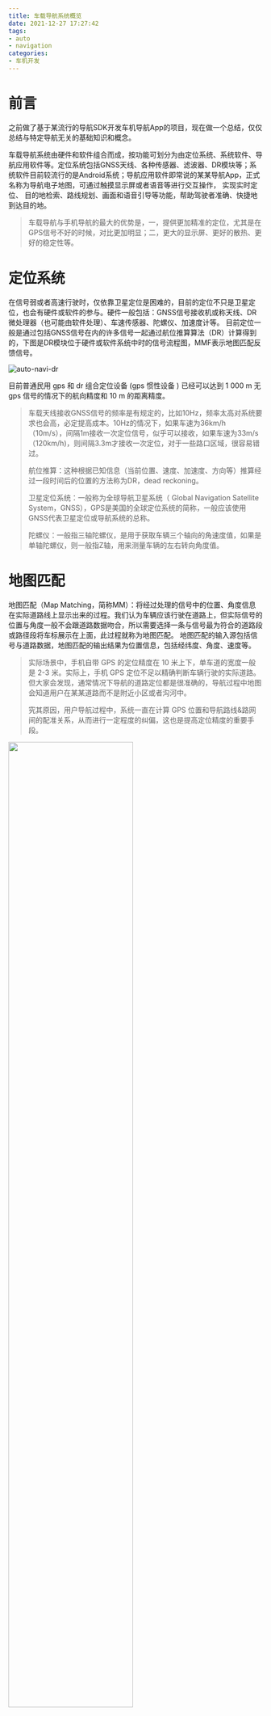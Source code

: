 ```yaml
---
title: 车载导航系统概览
date: 2021-12-27 17:27:42
tags:
- auto
- navigation
categories:
- 车机开发
---
```


# 前言

之前做了基于某流行的导航SDK开发车机导航App的项目，现在做一个总结，仅仅总结与特定导航无关的基础知识和概念。

车载导航系统由硬件和软件组合而成，按功能可划分为由定位系统、系统软件、导航应用软件等。定位系统包括GNSS天线、各种传感器、滤波器、DR模块等；系统软件目前较流行的是Android系统；导航应用软件即常说的某某导航App，正式名称为导航电子地图，可通过触摸显示屏或者语音等进行交互操作， 实现实时定位、 目的地检索、路线规划、画面和语音引导等功能，帮助驾驶者准确、快捷地到达目的地。

> 车载导航与手机导航的最大的优势是，一，提供更加精准的定位，尤其是在GPS信号不好的时候，对比更加明显；二，更大的显示屏、更好的散热、更好的稳定性等。

# 定位系统

在信号弱或者高速行驶时，仅依靠卫星定位是困难的，目前的定位不只是卫星定位，也会有硬件或软件的参与。硬件一般包括：GNSS信号接收机或称天线、DR微处理器（也可能由软件处理）、车速传感器、陀螺仪、加速度计等。 目前定位一般是通过包括GNSS信号在内的许多信号一起通过航位推算算法（DR）计算得到的，下图是DR模块位于硬件或软件系统中时的信号流程图，MMF表示地图匹配反馈信号。

![auto-navi-dr](/images/auto-navi-dr.png)

目前普通民用 gps 和 dr 组合定位设备 (gps 惯性设备 ) 已经可以达到 1 000 m 无 gps 信号的情况下的航向精度和 10 m 的距离精度。

> 车载天线接收GNSS信号的频率是有规定的，比如10Hz，频率太高对系统要求也会高，必定提高成本。10Hz的情况下，如果车速为36km/h（10m/s），间隔1m接收一次定位信号，似乎可以接收，如果车速为33m/s（120km/h)，则间隔3.3m才接收一次定位，对于一些路口区域，很容易错过。
>
> 航位推算：这种根据已知信息（当前位置、速度、加速度、方向等）推算经过一段时间后的位置的方法称为DR，dead reckoning。
>
> 卫星定位系统：一般称为全球导航卫星系统（ Global Navigation Satellite System，GNSS），GPS是美国的全球定位系统的简称，一般应该使用GNSS代表卫星定位或导航系统的总称。
>
> 陀螺仪：一般指三轴陀螺仪，是用于获取车辆三个轴向的角速度值，如果是单轴陀螺仪，则一般指Z轴，用来测量车辆的左右转向角度值。

# 地图匹配

地图匹配（Map Matching，简称MM）：将经过处理的信号中的位置、角度信息在实际道路线上显示出来的过程。我们认为车辆应该行驶在道路上，但实际信号的位置与角度一般不会跟道路数据吻合，所以需要选择一条与信号最为符合的道路段或路径段将车标展示在上面，此过程就称为地图匹配。 地图匹配的输入源包括信号与道路数据，地图匹配的输出结果为位置信息，包括经纬度、角度、速度等。

> 实际场景中，手机自带 GPS 的定位精度在 10 米上下，单车道的宽度一般是 2-3 米。实际上，手机 GPS 定位不足以精确判断车辆行驶的实际道路。但大家会发现，通常情况下导航的道路定位都是很准确的，导航过程中地图会知道用户在某某道路而不是附近小区或者沟河中。
>
> 究其原因，用户导航过程中，系统一直在计算 GPS 位置和导航路线&路网间的配准关系，从而进行一定程度的纠偏，这也是提高定位精度的重要手段。

<img src="/images/auto-map-match.jpg" width="70%" height="70%">

地图匹配可分为两类：一类是导航和偏航，匹配非闭环路线；另一类为巡航，匹配路网。

地图匹配的核心是匹配算法，常见算法有离散点集匹配和曲线拟合：

- 离散点集匹配。相对简单，随机离散点没有形状和拓扑关系，用欧氏距离作吸附即可，典型应用如离散热力图。效率低。
- 曲线拟合：评价曲线相似性的一般要素有长度、形状、曲率、拓扑关系、方向比如正向逆向、距离、属性例如交通规则左转右转禁行等信息。曲线拟合基于几何、拓扑、概率等可细分为多个方法。

地图匹配反馈（Map-Matching Feedback）简称 MMF，将地图匹配的结果通知给 DR（推算及位置融合模块） 模块。

# 导航电子地图

用户最终看到的导航应用软件是由定位和地图共同组合的结果。导航电子地图包含的地图数据有道路数据（路段和节点）、 POI数据（特征点数据，兴趣点）、背景数据（建筑层、水系、植被）、行政区域数据、图形文件（高速出入口等）、语音文件等。其主要功能为地图显示、地图匹配、路线规划、路线引导等。

# 路网与拓扑

现实世界中的道路是千变万化的，一般需要将这些道路抽象为基本的路段和节点（路网），再建立它们之间的拓扑关系，以实现地图匹配、路线规划等功能。路网的基本要素：点实体（节点）和线实体（路段）。

**路段**。路段一般作为道路的最小空间描述单元，即路段是具有同一属性在路网中相互独立且最小的道路图形特征。路段属性有：编号、路段、长度、宽度、道路等级、最高速度限制、是否收费与收费标准、实时路况信息（交通事故、堵塞程度等）、允许车辆类型，等等。

> 每一条道路，对应一些属性信息，例如道路的交通限制、道路名称、道路宽度等，所以需要根据属性信息的变化把一些道路拆分为更小的路段，现实世界里的一条道路一般会划分为多个路段。

**节点**。节点并不是一个实际意义上的点，它是一个抽象的概念，即可能使车辆行驶路线发生改变的控制点：

- 道路的交叉口或者路的终点。
- 道路特性发生改变的点，如在该点道路的宽度显著增加或者减少，或者从该点开始道路需要收费行驶等。
- 可能进行转向操作的点，如进行物理分隔的道路中间将隔离栏(带)打开，专供车辆掉头的点。
- 快速路的出入口等。直接影响车辆导航系统路线计算的结果的点。

常见节点：多道交叉口、环岛型交叉口、快速路的出入口、U型转弯口、道路连接点、复杂的立交桥等。

节点的属性有：编号、坐标、灯控路口的时间配时、节点的车辆行驶平均时间延误、交叉口转向限制等。

**路网拓扑结构**

路段之间的连接关系的表达即路段通过节点建立拓扑关系。建立拓扑关系的路网可以方便的执行地图匹配、路线规划等道路计算。

> 拓扑，就是把实体抽象成与其大小、形状无关的“点”，而把连接实体的线路抽象成“线”，进而以图的形式来表示这些点与线之间关系的方法。其目的在于研究这些点、线之间的相连关系。表示点和线之间关系的图被称为拓扑结构图。

常用模型为路段-链数据模型，基本思想：将路网的基本单元“路段”作为图的顶点，而将路段之间的允许转向行为（这种转向行为称作“链”）作为图的弧。

**导航路线与路段分析**

一个完整的导航路线（path），会被划分为多个聚合段（group segment），聚合段一般对应实际的道路；一个聚合段包括对应多个导航段（segment），导航段对应导航播报的基本单位，但未必对应最小的路段单位；导航段可以包含多个路段（link），路段表示道路的最小空间描述单元。用户关心的是导航段和聚合段。

- Link：路段，道路的最小描述单元。比如两个指示牌间的路段、路口与指示牌间的路段等、。
- Segment：导航段，导航播报最小单元。两个转弯路口或道路有明显改变的节点之间的道路。
- GroupSegment：聚合段，从一条路完全进入另外一条路之间的路段，与物理道路对应，但不一定完全对应。

# 地图和图层

目前的GIS软件都采用分层结构组织地图数据，把同一类或几类地理要素的信息放在同一个图层，整个地图数据按照图层->地图->地图集来组织，每个图层存储管理同类地图元素：

- 地图集：地图集包含了导航软件所能加载的所有地图数据, 它是一个存放地图的容器。
- 地图：地图是通过地图集检索得到一个对象，它包含的是一个行政区划的地图数据。同时地图也是存放图层的一个容器。
- 图层：一个图层代表的是一种地图数据元素的集合。

# 其他相关概念

## 车辆坐标系

与机动车相关的坐标系有许多，常见的有：

- 世界坐标系：用于描述车辆在世界的位置。
- 车辆坐标系：用于描述车辆的速度、旋转等，原点位于车辆中。
- 车内设备坐标系：比如车机的坐标系，用于描述设备自身的速度、角速度等，原点在设备中。
- 设备芯片：比如加速度计、陀螺仪等，用于描述芯片原始的值。原点在芯片中。

![auto-coordinate](/images/auto-coordinate.jpg)

**车辆坐标系**

由于XYZ坐标系不能很好地描述车辆的转动，因此一般用RPY（Roll-Pitch-Yaw）轴表示：

- Roll轴。滚转轴，轴正方向指向车辆前方，绕轴转动表示车辆在做滚转的动作。对应X轴或Y轴。
- Pitch轴。俯仰轴，轴正方向指向车辆右侧，绕轴转动表示车辆在做俯仰的动作。对应Y轴或X轴。
- Yaw轴。偏航轴，轴正方向指向车顶上方或车底下方，绕轴转动表示车辆在做偏航（转弯）的动作。对应Z轴。

<img src="/images/auto-directional-rotations.png" width="70%" height="70%">

明确了轴正向方向后就可以确认正负值定义。对陀螺仪来说，需借助右手法则，拇指朝向轴正向，屈指方向为输出正值的方向；对加速度计来说，轴正向的加速度为正值。

一般设备芯片与车机的坐标系并不一致，而是存在角度差，称为安装角。安装角会导致传感器输出值计算过程中的误差，因此需要提前测出安装角并传给相关处理单元。

## 加速度计

加速度计（Accelerometer），用于获取车辆三个轴向的加速度值，常见三轴数值规定如下：

- Roll轴。车尾指向车头	车辆向前加速输出变大，刹车输出变小
- Pitch轴。车左侧指向车右侧，车辆向右横移输出变大，向左横移输出变小
- Yaw轴。车底指向车顶，车辆水平静止，输出+1.0；垂直向上加速，输出大于+1.0；垂直向下加速，输出小于+1.0。静止时的1.0表示一个重力加速度g。

## 陀螺仪

陀螺仪（Gyroscope），用来测量角速度或保持方向器具。它是一个旋转的轮子或圆盘，其中的自旋轴可以是任何方向。根据角动量守恒，当旋转时，自旋轴的方向不受影响。一般指三轴陀螺仪，是用于获取车辆三个轴向的角速度值，如果是单轴陀螺仪，则一般指Z轴，用来测量车辆的左右转向角度值。

陀螺仪零偏。指陀螺仪在无外部输入（车辆静止或匀速直线行驶）状态下，所输出的值不等于0的状态，零偏亦指这种状态下输出的误差值。

陀螺仪温漂。指陀螺仪零偏随着传感器本身温度不同而变化的特性。

陀螺仪轴向验证。

## 航向

中文里航向对应英文里的Course或Heading，但这二者是有区别的：

- Course。表示机车（或飞机或船）的实际航行轨迹的方向，是机车本身的速度、风速等叠加后的合速度的方向。
- Heading。仅仅指机车（或飞机或船）车头指向的方向。

<img src="/images/auto-heading-course.png" width="30%" height="30%">

上图中AB是飞机的Heading方向，由于风速的影响，飞机的航向偏移到AC方向即Course。一般意义上，中文里航向指的就是Course，实际航行的路径方向。

## 常用术语

| 术语缩写 | 全称                               | 描述                              |
| -------- | ---------------------------------- | --------------------------------- |
| EGL      | Embedded Graphics Library          | 嵌入图形库                        |
| GPS      | Global Positioning System          | 美国的全球定位系统                |
| GNSS     | Global Navigation Satellite System | 全球导航卫星系统                  |
| HMI      | Human Machine Interface            | 人机交互接口，通常指SDK之上的开发 |
| POI      | Point of Interest                  | 兴趣点                            |
| TBT      | Turn By Turn                       | 逐向导航                          |
| TMC      | Traffic Message Channel            | 交通实时信息频道                  |
| TTS      | Text To Speech                     | 从文本到语音                      |
| TR       | Traffic Radar                      |                                   |
| MM       | Map-Matching                       | 地图匹配                          |
| SA/PA    | Server Area / Parking Area         | 服务区、停车区                    |
| DR       | Dead Reckoning                     | 航位推算                          |









# 参考

- [维基百科-卫星导航](https://en.wikipedia.org/wiki/Satellite_navigation)
- [维基百科-卫星星座](https://en.wikipedia.org/wiki/Satellite_constellation)
- [维基百科-伪距](https://zh.wikipedia.org/wiki/伪距)
- [维基百科-GNSS定位计算](https://en.wikipedia.org/wiki/GNSS_positioning_calculation#Note)
- [地图匹配实践](https://developer.aliyun.com/article/11)
- [地图数据处理之道路匹配篇](https://www.infoq.cn/article/axrxvv5h801wkkhekdov)
- [车辆轨迹地图匹配（Map-Matching）](https://zhuanlan.zhihu.com/p/83039334)
- [Wikipedia - Course (navigation)](https://en.wikipedia.org/wiki/Course_(navigation))
- [Wikipedia - Heading (navigation)](https://en.wikipedia.org/wiki/Heading_(navigation))

